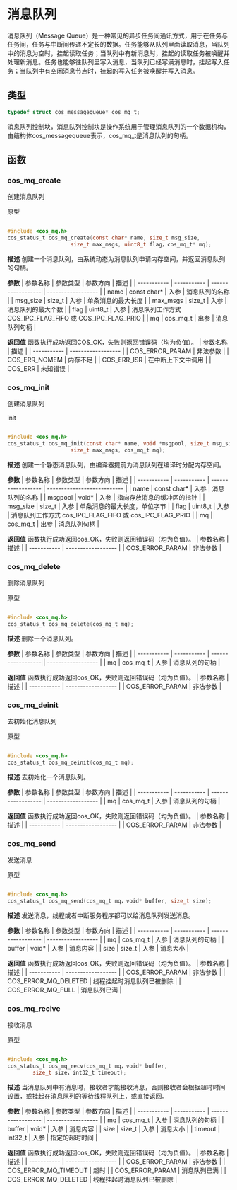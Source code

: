 # 消息队列

消息队列（Message Queue）是一种常见的异步任务间通讯方式，用于在任务与任务间，任务与中断间传递不定长的数据。任务能够从队列里面读取消息，当队列中的消息为空时，挂起读取任务；当队列中有新消息时，挂起的读取任务被唤醒并处理新消息。任务也能够往队列里写入消息，当队列已经写满消息时，挂起写入任务；当队列中有空闲消息节点时，挂起的写入任务被唤醒并写入消息。

## 类型

```C
typedef struct cos_messagequeue* cos_mq_t;
```

消息队列控制块，消息队列控制块是操作系统用于管理消息队列的一个数据机构，由结构体cos_messagequeue表示，cos_mq_t是消息队列的句柄。

## 函数

### cos_mq_create

创建消息队列

原型

```C

#include <cos_mq.h>
cos_status_t cos_mq_create(const char* name, size_t msg_size,
                    size_t max_msgs, uint8_t flag，cos_mq_t* mq);

```

**描述**
创建一个消息队列，由系统动态为消息队列申请内存空间，并返回消息队列的句柄。

**参数**
| 参数名称     | 参数类型     | 参数方向            | 描述               |
| ----------- | ----------- | ------------------ | ------------------ |
| name        | const char* | 入参                | 消息队列的名称      |
| msg_size    | size_t      | 入参                | 单条消息的最大长度   |
| max_msgs    | size_t      | 入参                | 消息队列的最大个数   |
| flag        | uint8_t     | 入参                | 消息队列工作方式   COS_IPC_FLAG_FIFO 或 COS_IPC_FLAG_PRIO |
| mq          | cos_mq_t  | 出参                | 消息队列句柄        |

**返回值**
函数执行成功返回COS_OK，失败则返回错误码（均为负值）。
| 参数名称                  | 描述               |
| -----------              | ------------------ |
| COS_ERROR_PARAM        | 非法参数              |
| COS_ERR_NOMEM          | 内存不足              |
| COS_ERR_ISR            | 在中断上下文中调用     |
| COS_ERR                | 未知错误              |

### cos_mq_init

创建消息队列

init

```C

#include <cos_mq.h>
cos_status_t cos_mq_init(const char* name, void *msgpool, size_t msg_size,
                    size_t max_msgs, cos_mq_t mq);

```

**描述**
创建一个静态消息队列，由编译器提前为消息队列在编译时分配内存空间。

**参数**
| 参数名称     | 参数类型     | 参数方向            | 描述                        |
| ----------- | ----------- | ------------------ | --------------------------- |
| name        | const char* | 入参                | 消息队列的名称               |
| msgpool     | void*       | 入参                | 指向存放消息的缓冲区的指针     |
| msg_size    | size_t      | 入参                | 单条消息的最大长度，单位字节   |
| flag        | uint8_t     | 入参                | 消息队列工作方式   cos_IPC_FLAG_FIFO 或 cos_IPC_FLAG_PRIO |
| mq          | cos_mq_t  | 出参                | 消息队列句柄                 |

**返回值**
函数执行成功返回cos_OK，失败则返回错误码（均为负值）。
| 参数名称                  | 描述               |
| -----------              | ------------------ |
| COS_ERROR_PARAM        | 非法参数            |

### cos_mq_delete

删除消息队列

原型

```C

#include <cos_mq.h>
cos_status_t cos_mq_delete(cos_mq_t mq);

```

**描述**
删除一个消息队列。

**参数**
| 参数名称     | 参数类型     | 参数方向            | 描述               |
| ----------- | ----------- | ------------------ | ------------------ |
| mq          | cos_mq_t  | 入参                | 消息队列的句柄      |

**返回值**
函数执行成功返回cos_OK，失败则返回错误码（均为负值）。
| 参数名称            | 描述               |
| -----------        | ------------------ |
| COS_ERROR_PARAM  | 非法参数            |

### cos_mq_deinit

去初始化消息队列

原型

```C

#include <cos_mq.h>
cos_status_t cos_mq_deinit(cos_mq_t mq);

```

**描述**
去初始化一个消息队列。

**参数**
| 参数名称     | 参数类型     | 参数方向            | 描述               |
| ----------- | ----------- | ------------------ | ------------------ |
| mq          | cos_mq_t  | 入参                | 消息队列的句柄      |

**返回值**
函数执行成功返回cos_OK，失败则返回错误码（均为负值）。
| 参数名称            | 描述               |
| -----------        | ------------------ |
| COS_ERROR_PARAM  | 非法参数            |
### cos_mq_send

发送消息

原型

```C

#include <cos_mq.h>
cos_status_t cos_mq_send(cos_mq_t mq，void* buffer, size_t size);

```

**描述**
发送消息，线程或者中断服务程序都可以给消息队列发送消息。

**参数**
| 参数名称     | 参数类型     | 参数方向            | 描述               |
| ----------- | ----------- | ------------------ | ------------------ |
| mq          | cos_mq_t  | 入参                | 消息队列的句柄      |
| buffer      | void*       | 入参                | 消息内容           |
| size        | size_t      | 入参                | 消息大小           |

**返回值**
函数执行成功返回cos_OK，失败则返回错误码（均为负值）。
| 参数名称                   | 描述                    |
| -----------               | ------------------      |
| COS_ERROR_PARAM         | 非法参数                 |
| COS_ERROR_MQ_DELETED    | 线程挂起时消息队列已被删除 |
| COS_ERROR_MQ_FULL       | 消息队列已满             |

### cos_mq_recive

接收消息

原型

```C

#include <cos_mq.h>
cos_status_t cos_mq_recv(cos_mq_t mq，void* buffer, 
        size_t size，int32_t timeout);

```

**描述**
当消息队列中有消息时，接收者才能接收消息，否则接收者会根据超时时间设置，或挂起在消息队列的等待线程队列上，或直接返回。

**参数**
| 参数名称     | 参数类型     | 参数方向            | 描述               |
| ----------- | ----------- | ------------------ | ------------------ |
| mq          | cos_mq_t  | 入参                | 消息队列的句柄      |
| buffer      | void*       | 入参                | 消息内容           |
| size        | size_t      | 入参                | 消息大小           |
| timeout     | int32_t     | 入参                | 指定的超时时间      |

**返回值**
函数执行成功返回cos_OK，失败则返回错误码（均为负值）。
| 参数名称                   | 描述                    |
| -----------               | ------------------      |
| COS_ERROR_PARAM         | 非法参数                 |
| COS_ERROR_MQ_TIMEOUT    | 超时                    |
| COS_ERROR_PARAM         | 消息队列已满             |
| COS_ERROR_MQ_DELETED    | 线程挂起时消息队列已被删除 |
